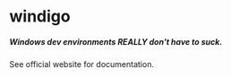 # windigo

##### Windows dev environments REALLY don't have to suck.

See official website for documentation.

